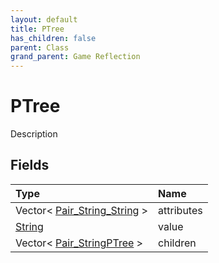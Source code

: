 ```yaml
---
layout: default
title: PTree
has_children: false
parent: Class
grand_parent: Game Reflection
---
```

# PTree
Description 

## Fields

| Type | Name |
|:----------|:--------------|
| Vector< [Pair_String_String](/riftbreaker-wiki/docs/game-reflection/classes/pair__string__string/) > | attributes |
| [String](/riftbreaker-wiki/docs/game-reflection/components/string/) | value |
| Vector< [Pair_StringPTree](/riftbreaker-wiki/docs/game-reflection/classes/pair__string_p_tree/) > | children |

